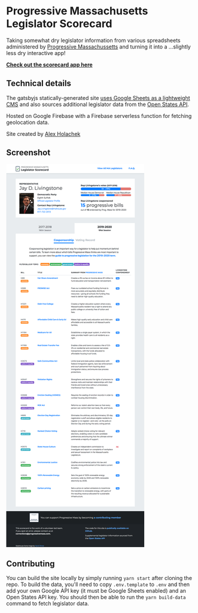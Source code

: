 # Progressive Massachusetts Legislator Scorecard

Taking somewhat dry legislator information from various spreadsheets administered by [Progressive Massachussetts](https://www.progressivemass.com/) and turning it into a ...slightly less dry interactive app!

[**Check out the scorecard app here**](http://scorecard.progressivemass.com)

## Technical details

The gatsbyjs statically-generated site [uses Google Sheets as a lightweight CMS](https://docs.google.com/spreadsheets/d/17SfLTsqLaoBG8WE5vKHmBY_J6Iz1IFKThm_wAqsHZdg) and also sources additional legislator data from the [Open States API](https://docs.openstates.org/en/latest/api/v2/).

Hosted on Google Firebase with a Firebase serverless function for fetching geolocation data.

Site created by [Alex Holachek](https://github.com/aholachek)

## Screenshot

![screenshot of the scorecard](./screenshot.png)

## Contributing

You can build the site locally by simply running `yarn start` after cloning the repo. To build the data, you'll need to copy `.env.template` to `.env` and then add your own Google API key (it must be Google Sheets enabled) and an Open States API key. You should then be able to run the `yarn build-data` command to fetch legislator data.

